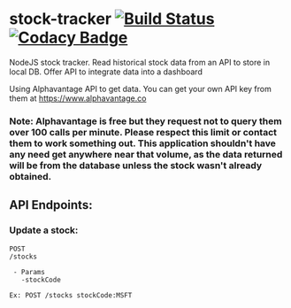 # stock-tracker [![Build Status](https://travis-ci.org/alecc08/stock-tracker.svg?branch=master)](https://travis-ci.org/alecc08/stock-tracker) [![Codacy Badge](https://api.codacy.com/project/badge/Grade/f858fc237304469f812601459d3f3e29)](https://www.codacy.com/app/alecc/stock-tracker?utm_source=github.com&amp;utm_medium=referral&amp;utm_content=alecc08/stock-tracker&amp;utm_campaign=Badge_Grade)
NodeJS stock tracker. Read historical stock data from an API to store in local DB. Offer API to integrate data into a dashboard

Using Alphavantage API to get data. You can get your own API key from them at https://www.alphavantage.co

### Note: Alphavantage is free but they request not to query them over 100 calls per minute. Please respect this limit or contact them to work something out. This application shouldn't have any need get anywhere near that volume, as the data returned will be from the database unless the stock wasn't already obtained.

## API Endpoints:

### Update a stock:
```
POST
/stocks

 - Params
   -stockCode

Ex: POST /stocks stockCode:MSFT
```
